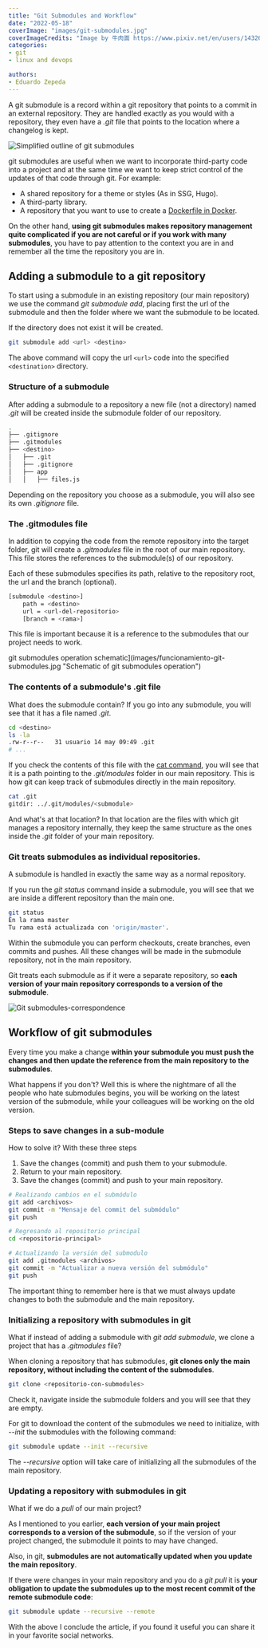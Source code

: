 ```yaml
---
title: "Git Submodules and Workflow"
date: "2022-05-18"
coverImage: "images/git-submodules.jpg"
coverImageCredits: "Image by 牛肉面 https://www.pixiv.net/en/users/14326617"
categories:
- git
- linux and devops

authors:
- Eduardo Zepeda
---
```


A git submodule is a record within a git repository that points to a commit in an external repository. They are handled exactly as you would with a repository, they even have a _.git_ file that points to the location where a changelog is kept.

![Simplified outline of git submodules](images/git-submodule-basic-outline.jpg "Simplified outline of git submodules")

git submodules are useful when we want to incorporate third-party code into a project and at the same time we want to keep strict control of the updates of that code through git. For example:

* A shared repository for a theme or styles (As in SSG, Hugo).
* A third-party library.
* A repository that you want to use to create a [Dockerfile in Docker](/tutorial-of-basic-commands-of-docker/).

On the other hand, **using git submodules makes repository management quite complicated if you are not careful or if you work with many submodules**, you have to pay attention to the context you are in and remember all the time the repository you are in.

## Adding a submodule to a git repository

To start using a submodule in an existing repository (our main repository) we use the command _git submodule add_, placing first the url of the submodule and then the folder where we want the submodule to be located.

If the directory does not exist it will be created.

```bash
git submodule add <url> <destino>
```

The above command will copy the url `<url>` code into the specified `<destination>` directory.

### Structure of a submodule

After adding a submodule to a repository a new file (not a directory) named _.git_ will be created inside the submodule folder of our repository.

```bash
.
├── .gitignore
├── .gitmodules
├── <destino>
│   ├── .git
│   ├── .gitignore
│   ├── app
│   │   ├── files.js
```

Depending on the repository you choose as a submodule, you will also see its own _.gitignore_ file.

### The .gitmodules file

In addition to copying the code from the remote repository into the target folder, git will create a _.gitmodules_ file in the root of our main repository. This file stores the references to the submodule(s) of our repository.

Each of these submodules specifies its path, relative to the repository root, the url and the branch (optional).

```bash
[submodule <destino>]
    path = <destino>
    url = <url-del-repositorio>
    [branch = <rama>]
```

This file is important because it is a reference to the submodules that our project needs to work.

git submodules operation schematic](images/funcionamiento-git-submodules.jpg "Schematic of git submodules operation")

### The contents of a submodule's .git file

What does the submodule contain? If you go into any submodule, you will see that it has a file named _.git_.

```bash
cd <destino>
ls -la 
.rw-r--r--   31 usuario 14 may 09:49 .git
# ...
```

If you check the contents of this file with the [cat command](/commands-gnu-linux-basics-you-should-know/), you will see that it is a path pointing to the _.git/modules_ folder in our main repository. This is how git can keep track of submodules directly in the main repository.

```bash
cat .git
gitdir: ../.git/modules/<submodule>
```

And what's at that location? In that location are the files with which git manages a repository internally, they keep the same structure as the ones inside the _.git_ folder of your main repository.

### Git treats submodules as individual repositories.

A submodule is handled in exactly the same way as a normal repository.

If you run the _git status_ command inside a submodule, you will see that we are inside a different repository than the main one.

```bash
git status
En la rama master
Tu rama está actualizada con 'origin/master'.
```

Within the submodule you can perform checkouts, create branches, even commits and pushes. All these changes will be made in the submodule repository, not in the main repository.

Git treats each submodule as if it were a separate repository, so **each version of your main repository corresponds to a version of the submodule**.

![Git submodules-correspondence](images/git-submodules-correspondence.jpg)

## Workflow of git submodules

Every time you make a change **within your submodule you must push the changes and then update the reference from the main repository to the submodules**.

What happens if you don't? Well this is where the nightmare of all the people who hate submodules begins, you will be working on the latest version of the submodule, while your colleagues will be working on the old version.

### Steps to save changes in a sub-module

How to solve it? With these three steps

1. Save the changes (commit) and push them to your submodule.
2. Return to your main repository.
3. Save the changes (commit) and push to your main repository.

```bash
# Realizando cambios en el submódulo
git add <archivos>
git commit -m "Mensaje del commit del submódulo"
git push

# Regresando al repositorio principal
cd <repositorio-principal>

# Actualizando la versión del submodulo
git add .gitmodules <archivos>
git commit -m "Actualizar a nueva versión del submódulo"
git push
```

The important thing to remember here is that we must always update changes to both the submodule and the main repository.

### Initializing a repository with submodules in git

What if instead of adding a submodule with _git add submodule_, we clone a project that has a _.gitmodules_ file?

When cloning a repository that has submodules, **git clones only the main repository, without including the content of the submodules**.

```bash
git clone <repositorio-con-submodules>
```

Check it, navigate inside the submodule folders and you will see that they are empty.

For git to download the content of the submodules we need to initialize, with _--init_ the submodules with the following command:

```bash
git submodule update --init --recursive
```

The _--recursive_ option will take care of initializing all the submodules of the main repository.

### Updating a repository with submodules in git

What if we do a _pull_ of our main project?

As I mentioned to you earlier, **each version of your main project corresponds to a version of the submodule**, so if the version of your project changed, the submodule it points to may have changed.

Also, in git, **submodules are not automatically updated when you update the main repository**.

If there were changes in your main repository and you do a _git pull_ it is **your obligation to update the submodules up to the most recent commit of the remote submodule code**:

```bash
git submodule update --recursive --remote
```

With the above I conclude the article, if you found it useful you can share it in your favorite social networks.